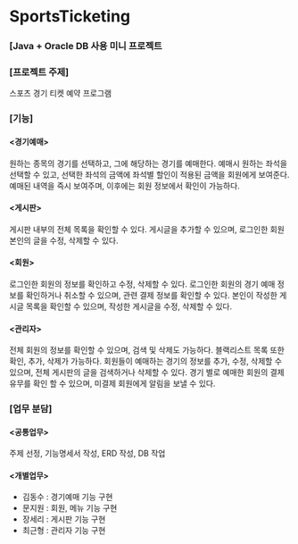 # SportsTicketing

### [Java + Oracle DB 사용 미니 프로젝트

### [프로젝트 주제]
스포츠 경기 티켓 예약 프로그램


### [기능]
#### <경기예매>
원하는 종목의 경기를 선택하고, 그에 해당하는 경기를 예매한다. 예매시 원하는 좌석을 선택할 수 있고, 선택한 좌석의 금액에 좌석별 할인이 적용된 금액을 회원에게 보여준다. 예매된 내역을 즉시 보여주며, 이후에는 회원 정보에서 확인이 가능하다.
#### <게시판>
게시판 내부의 전체 목록을 확인할 수 있다. 게시글을 추가할 수 있으며, 로그인한 회원 본인의 글을 수정, 삭제할 수 있다.
#### <회원>
로그인한 회원의 정보를 확인하고 수정, 삭제할 수 있다. 로그인한 회원의 경기 예매 정보를 확인하거나 취소할 수 있으며, 관련 결제 정보를 확인할 수 있다. 본인이 작성한 게시글 목록을 확인할 수 있으며, 작성한 게시글을 수정, 삭제할 수 있다. 
#### <관리자>
전체 회원의 정보를 확인할 수 있으며, 검색 및 삭제도 가능하다. 블랙리스트 목록 또한 확인, 추가, 삭제가 가능하다. 회원들이 예매하는 경기의 정보를 추가, 수정, 삭제할 수 있으며, 전체 게시판의 글을 검색하거나 삭제할 수 있다. 경기 별로 예매한 회원의 결제 유무를 확인 할 수 있으며, 미결제 회원에게 알림을 보낼 수 있다.


### [업무 분담]
#### <공통업무>
주제 선정, 기능명세서 작성, ERD 작성, DB 작업


#### <개별업무>
* 김동수 : 경기예매 기능 구현
* 문지원 : 회원, 메뉴 기능 구현
* 장세리 : 게시판 기능 구현
* 최근형 : 관리자 기능 구현

